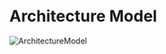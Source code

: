 # Architecture Model
![ArchitectureModel](https://github.com/Jorsg/TechnicalTest/assets/48104851/f37d9de6-4b1a-4e2d-a97f-77bb9f8bfc7b)
